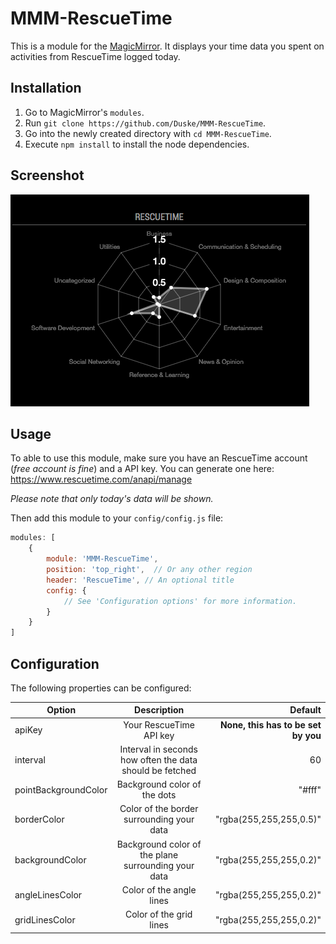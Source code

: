 # MMM-RescueTime
This is a module for the [MagicMirror](https://github.com/MichMich/MagicMirror). It displays your time data you spent on activities from RescueTime logged today.

## Installation
1. Go to MagicMirror's `modules`.
2. Run `git clone https://github.com/Duske/MMM-RescueTime`. 
3. Go into the newly created directory with `cd MMM-RescueTime`.
4. Execute `npm install` to install the node dependencies.

## Screenshot

![MMM-RescueTime screenshot](mmm-rescuetime-screenshot.png)

## Usage

To able to use this module, make sure you have an RescueTime account (*free account is fine*) and a API key. You can 
generate one here: https://www.rescuetime.com/anapi/manage

*Please note that only today's data will be shown.*

Then add this module to your `config/config.js` file:
```javascript
modules: [
	{
		module: 'MMM-RescueTime',
		position: 'top_right',	// Or any other region
		header: 'RescueTime', // An optional title
		config: {
			// See 'Configuration options' for more information.
		}
	}
]
``` 

## Configuration

The following properties can be configured:

| Option        | Description   | Default  |
| ------------- |:-------------:| -----:|
| apiKey                | Your RescueTime API key                                   | **None, this has to be set by you**|
| interval              | Interval in seconds how often the data should be fetched  | 60 |
| pointBackgroundColor  | Background color of the dots                              | "#fff" |
| borderColor           | Color of the border surrounding your data                 | "rgba(255,255,255,0.5)" |
| backgroundColor       | Background color of the plane  surrounding your data      | "rgba(255,255,255,0.2)" |
| angleLinesColor       | Color of the angle lines                                  | "rgba(255,255,255,0.2)" |
| gridLinesColor        | Color of the grid lines                                   | "rgba(255,255,255,0.2)" |
